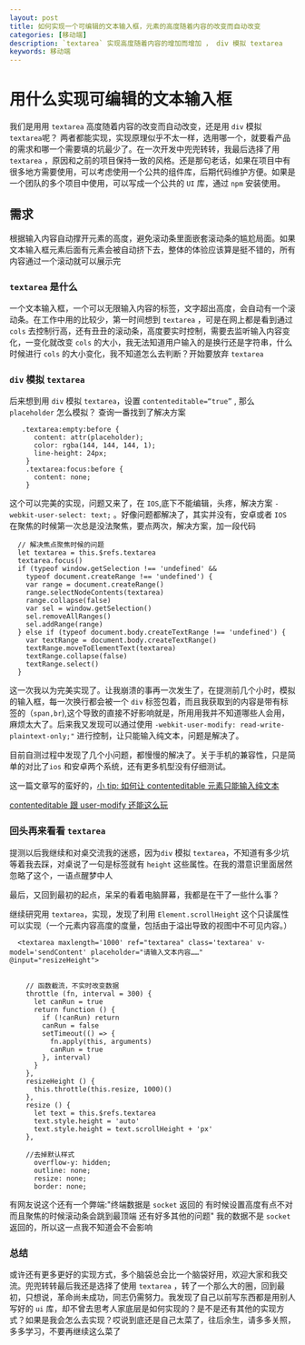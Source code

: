 ```yaml
---
layout: post
title: 如何实现一个可编辑的文本输入框，元素的高度随着内容的改变而自动改变
categories: [移动端]
description: `textarea` 实现高度随着内容的增加而增加 ， div 模拟 textarea
keywords: 移动端
---
```


# 用什么实现可编辑的文本输入框

我们是用用 `textarea` 高度随着内容的改变而自动改变，还是用 `div` 模拟 `textarea`呢？
两者都能实现，实现原理似乎不太一样，选用哪一个，就要看产品的需求和哪一个需要填的坑最少了。在一次开发中兜兜转转，我最后选择了用 `textarea` ，原因和之前的项目保持一致的风格。还是那句老话，如果在项目中有很多地方需要使用，可以考虑使用一个公共的组件库，后期代码维护方便。如果是一个团队的多个项目中使用，可以写成一个公共的 `UI` 库，通过 `npm` 安装使用。

## 需求

根据输入内容自动撑开元素的高度，避免滚动条里面嵌套滚动条的尴尬局面。如果文本输入框元素后面有元素会被自动挤下去，整体的体验应该算是挺不错的，所有内容通过一个滚动就可以展示完

### `textarea` 是什么

一个文本输入框，一个可以无限输入内容的标签，文字超出高度，会自动有一个滚动条。在工作中用的比较少，第一时间想到 `textarea` ，可是在网上都是看到通过 `cols` 去控制行高，还有丑丑的滚动条，高度要实时控制，需要去监听输入内容变化，一变化就改变 `cols` 的大小，我无法知道用户输入的是换行还是字符串，什么时候进行 `cols` 的大小变化，我不知道怎么去判断？开始要放弃 `textarea`

### `div` 模拟 `textarea`

后来想到用 `div` 模拟 `textarea`，设置 `contenteditable=“true”` , 那么 `placeholder` 怎么模拟？ 查询一番找到了解决方案

```
   .textarea:empty:before {
      content: attr(placeholder);
      color: rgba(144, 144, 144, 1);
      line-height: 24px;
    }
    .textarea:focus:before {
      content: none;
    }
```

这个可以完美的实现，问题又来了，在 `IOS`,底下不能编辑，头疼，解决方案 `-webkit-user-select: text;` 。好像问题都解决了，其实并没有，安卓或者 `IOS` 在聚焦的时候第一次总是没法聚焦，要点两次，解决方案，加一段代码

```
  // 解决焦点聚焦时候的问题
  let textarea = this.$refs.textarea
  textarea.focus()
  if (typeof window.getSelection !== 'undefined' &&
    typeof document.createRange !== 'undefined') {
    var range = document.createRange()
    range.selectNodeContents(textarea)
    range.collapse(false)
    var sel = window.getSelection()
    sel.removeAllRanges()
    sel.addRange(range)
  } else if (typeof document.body.createTextRange !== 'undefined') {
    var textRange = document.body.createTextRange()
    textRange.moveToElementText(textarea)
    textRange.collapse(false)
    textRange.select()
  }
```

这一次我以为完美实现了。让我崩溃的事再一次发生了，在提测前几个小时，模拟的输入框，每一次换行都会被一个 `div` 标签包着，而且我获取到的内容是带有标签的（`span,br`),这个导致的直接不好影响就是，所用用我并不知道哪些人会用，麻烦太大了。后来我又发现可以通过使用 `-webkit-user-modify: read-write-plaintext-only;"` 进行控制，让只能输入纯文本，问题是解决了。

目前自测过程中发现了几个小问题，都慢慢的解决了。关于手机的兼容性，只是简单的对比了`ios` 和安卓两个系统，还有更多机型没有仔细测试。

这一篇文章写的蛮好的，[小 tip: 如何让 contenteditable 元素只能输入纯文本](https://www.zhangxinxu.com/wordpress/2016/01/contenteditable-plaintext-only/)

[contenteditable 跟 user-modify 还能这么玩](https://juejin.im/post/5d5003396fb9a06b265088c0)

### 回头再来看看 `textarea`

提测以后我继续和对桌交流我的迷惑，因为`div` 模拟 `textarea`，不知道有多少坑等着我去踩，对桌说了一句是标签就有 `height` 这些属性。在我的潜意识里面居然忽略了这个，一语点醒梦中人

最后，又回到最初的起点，呆呆的看着电脑屏幕，我都是在干了一些什么事？

继续研究用 `textarea`，实现，发现了利用 `Element.scrollHeight` 这个只读属性可以实现（一个元素内容高度的度量，包括由于溢出导致的视图中不可见内容。）

```
  <textarea maxlength='1000' ref="textarea" class='textarea' v-model='sendContent' placeholder="请输入文本内容……" @input="resizeHeight">


    // 函数截流，不实时改变数据
    throttle (fn, interval = 300) {
      let canRun = true
      return function () {
        if (!canRun) return
        canRun = false
        setTimeout(() => {
          fn.apply(this, arguments)
          canRun = true
        }, interval)
      }
    },
    resizeHeight () {
      this.throttle(this.resize, 1000)()
    },
    resize () {
      let text = this.$refs.textarea
      text.style.height = 'auto'
      text.style.height = text.scrollHeight + 'px'
    },

    //去掉默认样式
      overflow-y: hidden;
      outline: none;
      resize: none;
      border: none;
```

有网友说这个还有一个弊端:"终端数据是 `socket` 返回的 有时候设置高度有点不对 而且聚焦的时候滚动条会跳到最顶端 还有好多其他的问题" 我的数据不是 `socket` 返回的，所以这一点我不知道会不会影响

### 总结

或许还有更多更好的实现方式，多个脑袋总会比一个脑袋好用，欢迎大家和我交流。兜兜转转最后我还是选择了使用 `textarea` ，转了一个那么大的圈，回到最初，只想说，革命尚未成功，同志仍需努力。我发现了自己以前写东西都是用别人写好的 `ui` 库，却不曾去思考人家底层是如何实现的？是不是还有其他的实现方式？如果是我会怎么去实现？哎说到底还是自己太菜了，往后余生，请多多关照，多多学习，不要再继续这么菜了
